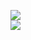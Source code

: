 [![](https://img.shields.io/badge/Made%20With-Github%20Spray-lightgrey.svg?style=for-the-badge&logo=github)](https://github.com/Annihil/github-spray#25985)  
[![](https://i.imgur.com/2DrTn0Z.gif)](https://github.com/Annihil/github-spray)